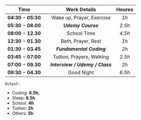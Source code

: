 



| Time              |     |          Work Details           | Houres |
| ----------------- | --- | :-----------------------------: | :----: |
| **04:30 - 05:30** |     |    Wake up, Prayer, Exercise    |  *1h*  |
| **05:30 - 08.00** |     |       ***Udemy Course***        | *2.5h* |
| **08:00 - 12.30** |     |           School Time           | *4.5h* |
| **12:30 - 01.30** |     |       Bath, Prayer, Rest        |  *1h*  |
| **01:30 - 03.45** |     |    ***Fundamental Coding***     |  *2h*  |
| **03:45 - 07:00** |     |    Tuition, Prayers, Walking    | *2.5h* |
| **07:00 - 09.30** |     | ***Interview / Udemy / Class*** |  *2h*  |
| **09:30 - 04.30** |     |           Good Night            | *6.5h* |








`Output:`
- Coding: **6.5h**, 
- Sleep: **6.5h**
- School: **4h**
- Tuition: **2h**
- Others: **5h**
